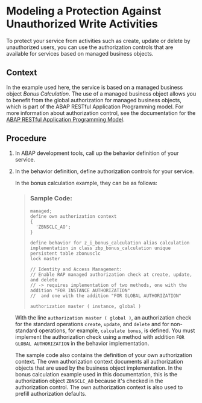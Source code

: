<!-- loiod807183367a34038bbc11218c71ef339 -->

# Modeling a Protection Against Unauthorized Write Activities

To protect your service from activities such as create, update or delete by unauthorized users, you can use the authorization controls that are available for services based on managed business objects.



<a name="loiod807183367a34038bbc11218c71ef339__context_wbn_z1n_plb"/>

## Context

In the example used here, the service is based on a managed business object *Bonus Calculation*. The use of a managed business object allows you to benefit from the global authorization for managed business objects, which is part of the ABAP RESTful Application Programming model. For more information about authorization control, see the documentation for the [ABAP RESTful Application Programming Model](https://help.sap.com/docs/abap-cloud/abap-rap/abap-restful-application-programming-model?locale=en-US).



## Procedure

1.  In ABAP development tools, call up the behavior definition of your service.

2.  In the behavior definition, define authorization controls for your service.

    In the bonus calculation example, they can be as follows:

    > ### Sample Code:  
    > ```abap
    > managed;
    > define own authorization context
    > {
    >   'ZBNSCLC_AO';
    > }
    > 
    > define behavior for z_i_bonus_calculation alias calculation
    > implementation in class zbp_bonus_calculation unique
    > persistent table zbonusclc
    > lock master
    > 
    > // Identity and Access Management:
    > // Enable RAP managed authorization check at create, update, and delete
    > // -> requires implementation of two methods, one with the addition "FOR INSTANCE AUTHORIZATION"
    > //  and one with the addition "FOR GLOBAL AUTHORIZATION"
    > 
    > authorization master ( instance, global )
    > 
    > ```

    With the line `authorization master ( global )`, an authorization check for the standard operations `create`, `update`, and `delete` and for non-standard operations, for example, `calculate bonus`, is defined. You must implement the authorization check using a method with addition `FOR GLOBAL AUTHORIZATION` in the behavior implementation.

    The sample code also contains the definition of your own authorization context. The own authorization context documents all authorization objects that are used by the business object implementation. In the bonus calculation example used in this documentation, this is the authorization object `ZBNSCLC_AO` because it's checked in the authorization control. The own authorization context is also used to prefill authorization defaults.


